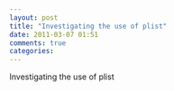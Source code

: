 ```yaml
---
layout: post
title: "Investigating the use of plist"
date: 2011-03-07 01:51
comments: true
categories: 
---
```


Investigating the use of plist

